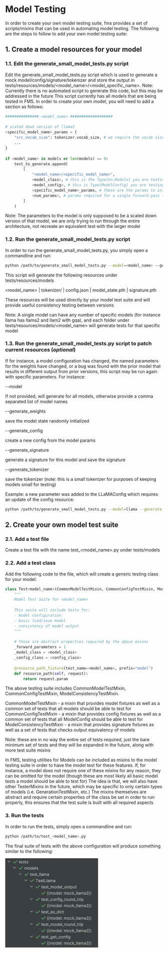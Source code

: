 # Model Testing

In order to create your own model testing suite, fms provides a set of scripts/mixins that can be used in automating model testing.
The following are the steps to follow to add your own model testing suite:

## 1. Create a model resources for your model

### 1.1. Edit the generate_small_model_tests.py script

Edit the generate_small_model_tests.py script which is used to generate a mock model/config/signature/tokenizer and store the output in tests/resources/models/<model_name>/<model_specific_name>.
Note: Currently there is no automated script to generate this code, but this may be addressed in the future
This script currently has all models that are being tested in FMS. In order to create your own model, you will need to add a section as follows:

```python
############### <model_name> ###################

# scaled down version of llama2
<specific_model_name>_params = {
    "src_vocab_size": tokenizer.vocab_size, # we require the vocab size be based on the small tokenizer
    ...
}

if <model_name> in models or len(models) == 0:
    test_to_generate.append(
        [
            "<model_name>/<specific_model_name>",
            <model_class>, # this is the Type[nn.Module] you are testing
            <model_config>, # this is Type[ModelConfig] you are testing
            <specific_model_name>_params, # these are the params to initialize the model
            <num_params>, # params required for a single forward pass (decoder typically is 1, encoder/decoder typically is 2)
        ]
    )
```

Note: The parameters to the model is only supposed to be a scaled down version of that model, we are only trying to run through
the entire architecture, not recreate an equivalent test with the larger model

### 1.2. Run the generate_small_model_tests.py script

In order to run the generate_small_model_tests.py, you simply open a commandline and run:

```bash
python /path/to/generate_small_model_tests.py --model=<model_name> --generate_weights --generate_config --generate_signature --generate_tokenizer 
```

This script will generate the following resources under tests/resources/models

<model_name>
| tokenizer/
| config.json
| model_state.pth
| signature.pth

These resources will be used directly by your model test suite and will provide useful consistency testing between versions

Note: A single model can have any number of specific models (for instance llama has llama2 and llam2 with gqa), and each folder under tests/resources/models/<model_name> will generate tests for that specific model

### 1.3. Run the generate_small_model_tests.py script to patch current resources (*optional*)

If for instance, a model configuration has changed, the named parameters for the weights have changed, or a bug was found with the prior model that results in different output from prior versions,
this script may be run again with specific parameters. For instance:

--model

If not provided, will generate for all models, otherwise provide a comma separated list of model names

--generate_weights

save the model state randomly initialized

--generate_config

create a new config from the model params

--generate_signature

generate a signature for this model and save the signature

--generate_tokenizer

save the tokenizer (note: this is a small tokenizer for purposes of keeping models small for testing)

Example: a new parameter was added to the LLaMAConfig which requires an update of the config resource:

```bash
python /path/to/generate_small_model_tests.py --model=llama --generate_config 
```
## 2. Create your own model test suite

### 2.1. Add a test file

Create a test file with the name test_<model_name>.py under tests/models

### 2.2. Add a test class

Add the following code to the file, which will create a generic testing class for your model:

```python
class Test<model_name>(CommonModelTestMixin, CommonConfigTestMixin, ModelConsistencyTestMixin):
    """
    Model Test Suite for <model_name>

    This suite will include tests for:
    - model configuration
    - basic load/save model
    - consistency of model output
    """
    
    # these are abstract properties required by the above mixins
    _forward_parameters = 1
    _model_class = <model_class>
    _config_class = <config_class>

    @resource_path_fixture(test_name=<model_name>, prefix="model")
    def resource_path(self, request):
        return request.param
```

The above testing suite includes CommonModelTestMixin, CommonConfigTestMixin, ModelConsistencyTestMixin. 

CommonModelTestMixin - a mixin that provides model fixtures as well as a common set of tests that all models should be able to test for
CommonConfigTestMixin - a mixin that provides config fixtures as well as a common set of tests that all ModelConfig should be able to test for
ModelConsistencyTestMixin - a mixin that provides signature fixtures as well as a set of tests that checks output equivalency of models

Note: these are in no way the entire set of tests required, just the bare minimum set of tests and they will be expanded in the future, along with more test suite mixins

In FMS, testing utilities for Models can be included as mixins to the model testing suite in order to have the model test for these features.
If, for instance, a model does not require one of these mixins for any reason, they can be omitted for the model (though these are most likely all basic model tests a model should be able to test for)
The idea is that, we will also have other TesterMixins in the future, which may be specific to only certain types of models (i.e. GenerationTestMixin, etc.)
The mixins themselves are abstract and require certain properties of the class be set in order to run properly, this ensures that the test suite is built with all required aspects

### 3. Run the tests

In order to run the tests, simply open a commandline and run:

```bash
python /path/to/test_<model_name>.py 
```

The final suite of tests with the above configuration will produce something similar to the following:

![img.png](img.png)

